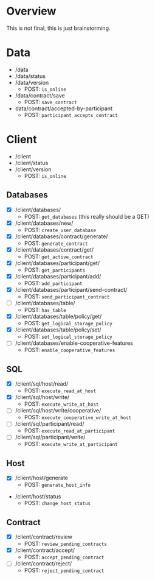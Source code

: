 # Overview

This is not final, this is just brainstorming.


# Data
- /data
- /data/status
- /data/version
    - POST: `is_online`
- /data/contract/save
    - POST: `save_contract`
- data/contract/accepted-by-participant
    - POST: `participant_accepts_contract`

# Client 
- /client
- /client/status
- /client/version
    - POST: `is_online`

## Databases 
- [X] /client/databases/
    - POST: `get_databases` (this really should be a GET)
- [X] /client/databases/new/
    - POST: `create_user_database`
- [X] /client/databases/contract/generate/
    - POST: `generate_contract`
- [X] /client/databases/contract/get/
    - POST: `get_active_contract`    
- [X] /client/databases/participant/get/
    - POST: `get_participants`    
- [X] /client/databases/participant/add/
    - POST: `add_participant`
- [X] /client/databases/participant/send-contract/
    - POST: `send_participant_contract`
- [ ] /client/databases/table/
    - POST: `has_table`
- [X] /client/databases/table/policy/get/
    - POST: `get_logical_storage_policy`
- [X] /client/databases/table/policy/set/
    - POST: `set_logical_storage_policy`
- [ ] /client/databases/enable-cooperative-features
    - POST: `enable_cooperative_features`

## SQL 
- [X] /client/sql/host/read/
    - POST: `execute_read_at_host`
- [X] /client/sql/host/write/
    - POST: `execute_write_at_host`
- [ ] /client/sql/host/write/cooperative/
    - POST: `execute_cooperative_write_at_host`
- [ ] /client/sql/participant/read/
    - POST: `execute_read_at_participant`
- [ ] /client/sql/participant/write/
    - POST: `execute_write_at_participant`

## Host 
- [X] /client/host/generate
    - POST: `generate_host_info`
- /client/host/status
    - POST: `change_host_status`    

## Contract
- [X] /client/contract/review
    - POST: `review_pending_contracts`
- [X] /client/contract/accept/
    - POST: `accept_pending_contract`
- [ ] /client/contract/reject/
    - POST: `reject_pending_contract`